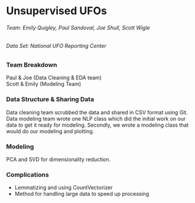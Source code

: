 <h1> Unsupervised UFOs </h1>

<h6>Team: Emily Quigley, Paul Sandoval, Joe Shull, Scott Wigle </h6>

<h6> Data Set: National UFO Reporting Center </h6>

<h3> Team Breakdown </h3>
Paul & Joe (Data Cleaning & EDA team)
<br>
Scott & Emily (Modeling Team)

<h3> Data Structure & Sharing Data</h3>
Data cleaning team scrubbed the data and shared in CSV format using Git.
Data modeling team wrote one NLP class which did the initial work on our data to get it ready for modeling. Secondly, we wrote a modeling class that would do our modeling and plotting.
<br>


<h3> Modeling </h3>
PCA and SVD for dimensionality reduction.


### Complications
* Lemmatizing and using CountVectorizer
* Method for handling large data to speed up processing
